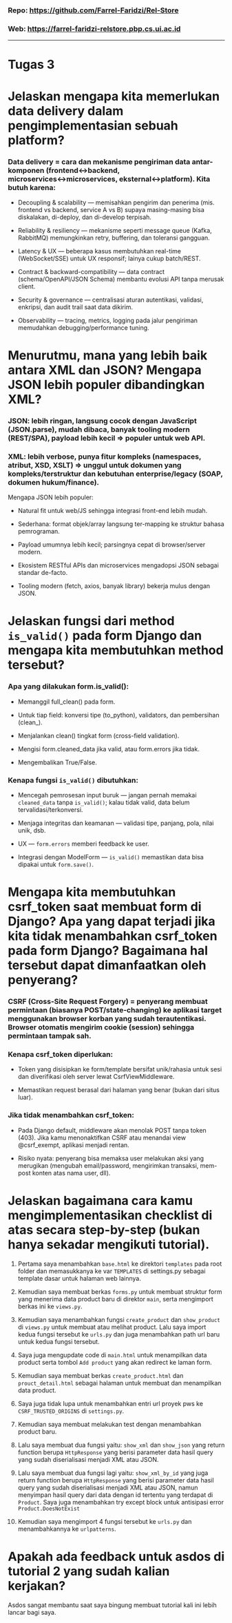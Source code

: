 ### Repo: https://github.com/Farrel-Faridzi/Rel-Store
### Web: https://farrel-faridzi-relstore.pbp.cs.ui.ac.id

---

# Tugas 3

# Jelaskan mengapa kita memerlukan data delivery dalam pengimplementasian sebuah platform?

### Data delivery = cara dan mekanisme pengiriman data antar-komponen (frontend↔backend, microservices↔microservices, eksternal↔platform). Kita butuh karena:

- Decoupling & scalability — memisahkan pengirim dan penerima (mis. frontend vs backend, service A vs B) supaya masing-masing bisa diskalakan, di-deploy, dan di-develop terpisah.

- Reliability & resiliency — mekanisme seperti message queue (Kafka, RabbitMQ) memungkinkan retry, buffering, dan toleransi gangguan.

- Latency & UX — beberapa kasus membutuhkan real-time (WebSocket/SSE) untuk UX responsif; lainya cukup batch/REST.

- Contract & backward-compatibility — data contract (schema/OpenAPI/JSON Schema) membantu evolusi API tanpa merusak client.

- Security & governance — centralisasi aturan autentikasi, validasi, enkripsi, dan audit trail saat data dikirim.

- Observability — tracing, metrics, logging pada jalur pengiriman memudahkan debugging/performance tuning.


# Menurutmu, mana yang lebih baik antara XML dan JSON? Mengapa JSON lebih populer dibandingkan XML?

### JSON: lebih ringan, langsung cocok dengan JavaScript (JSON.parse), mudah dibaca, banyak tooling modern (REST/SPA), payload lebih kecil => populer untuk web API.

### XML: lebih verbose, punya fitur kompleks (namespaces, atribut, XSD, XSLT) => unggul untuk dokumen yang kompleks/terstruktur dan kebutuhan enterprise/legacy (SOAP, dokumen hukum/finance).

Mengapa JSON lebih populer:

- Natural fit untuk web/JS sehingga integrasi front-end lebih mudah.

- Sederhana: format objek/array langsung ter-mapping ke struktur bahasa pemrograman.

- Payload umumnya lebih kecil; parsingnya cepat di browser/server modern.

- Ekosistem RESTful APIs dan microservices mengadopsi JSON sebagai standar de-facto.

- Tooling modern (fetch, axios, banyak library) bekerja mulus dengan JSON.


# Jelaskan fungsi dari method ```is_valid()``` pada form Django dan mengapa kita membutuhkan method tersebut?

### Apa yang dilakukan form.is_valid():

- Memanggil full_clean() pada form.

- Untuk tiap field: konversi tipe (to_python), validators, dan pembersihan (clean_<field>).

- Menjalankan clean() tingkat form (cross-field validation).

- Mengisi form.cleaned_data jika valid, atau form.errors jika tidak.

- Mengembalikan True/False.

### Kenapa fungsi ```is_valid()``` dibutuhkan:

- Mencegah pemrosesan input buruk — jangan pernah memakai ```cleaned_data``` tanpa ```is_valid()```; kalau tidak valid, data belum tervalidasi/terkonversi.

- Menjaga integritas dan keamanan — validasi tipe, panjang, pola, nilai unik, dsb.

- UX — ```form.errors``` memberi feedback ke user.

- Integrasi dengan ModelForm — ```is_valid()``` memastikan data bisa dipakai untuk ```form.save()```.


# Mengapa kita membutuhkan csrf_token saat membuat form di Django? Apa yang dapat terjadi jika kita tidak menambahkan csrf_token pada form Django? Bagaimana hal tersebut dapat dimanfaatkan oleh penyerang?

### CSRF (Cross-Site Request Forgery) = penyerang membuat permintaan (biasanya POST/state-changing) ke aplikasi target menggunakan browser korban yang sudah terautentikasi. Browser otomatis mengirim cookie (session) sehingga permintaan tampak sah.

### Kenapa csrf_token diperlukan:

- Token yang disisipkan ke form/template bersifat unik/rahasia untuk sesi dan diverifikasi oleh server lewat CsrfViewMiddleware.

- Memastikan request berasal dari halaman yang benar (bukan dari situs luar).

### Jika tidak menambahkan csrf_token:

- Pada Django default, middleware akan menolak POST tanpa token (403). Jika kamu menonaktifkan CSRF atau menandai view @csrf_exempt, aplikasi menjadi rentan.

- Risiko nyata: penyerang bisa memaksa user melakukan aksi yang merugikan (mengubah email/password, mengirimkan transaksi, mem-post konten atas nama user, dll).


# Jelaskan bagaimana cara kamu mengimplementasikan checklist di atas secara step-by-step (bukan hanya sekadar mengikuti tutorial).

1. Pertama saya menambahkan ```base.html``` ke direktori ```templates``` pada root folder dan memasukkanya ke var ```TEMPLATES``` di settings.py sebagai template dasar untuk halaman web lainnya.

2. Kemudian saya membuat berkas ```forms.py``` untuk membuat struktur form yang menerima data product baru di direktor ```main```, serta mengimport berkas ini ke ```views.py```.

3. Kemudian saya menambahkan fungsi ```create_product``` dan ```show_product``` di ```views.py``` untuk membuat atau melihat product. Lalu saya import kedua fungsi tersebut ke ```urls.py``` dan juga menambahkan path url baru untuk kedua fungsi tersebut.

4. Saya juga mengupdate code di ```main.html``` untuk menampilkan data product serta tombol ```Add product``` yang akan redirect ke laman form.

5. Kemudian saya membuat berkas ```create_product.html``` dan ```prouct_detail.html``` sebagai halaman untuk membuat dan menampilkan data product.

6. Saya juga tidak lupa untuk menambahkan entri url proyek pws ke ```CSRF_TRUSTED_ORIGINS``` di ```settings.py```.

7. Kemudian saya membuat melakukan test dengan menambahkan product baru.

8. Lalu saya membuat dua fungsi yaitu: ```show_xml``` dan ```show_json``` yang return function berupa ```HttpResponse``` yang berisi parameter data hasil query yang sudah diserialisasi menjadi XML atau JSON.

9. Lalu saya membuat dua fungsi lagi yaitu: ```show_xml_by_id``` yang juga return function berupa ```HttpResponse``` yang berisi parameter data hasil query yang sudah diserialisasi menjadi XML atau JSON, namun menyimpan hasil query dari data dengan id tertentu yang terdapat di ```Product```. Saya juga menambahkan try except block untuk antisipasi error ```Product.DoesNotExist```

10. Kemudian saya mengimport 4 fungsi tersebut ke ```urls.py``` dan menambahkannya ke ```urlpatterns```.

#  Apakah ada feedback untuk asdos di tutorial 2 yang sudah kalian kerjakan?

Asdos sangat membantu saat saya bingung membuat tutorial kali ini lebih lancar bagi saya.
